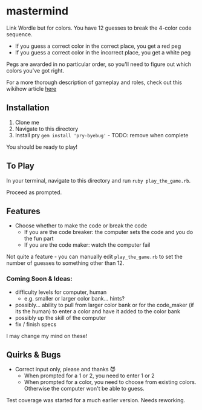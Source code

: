 # mastermind
Link Wordle but for colors. You have 12 guesses to break the 4-color code sequence. 

- If you guess a correct color in the correct place, you get a red peg 
- If you guess a correct color in the incorrect place, you get a white peg

Pegs are awarded in no particular order, so you'll need to figure out which colors you've got right. 

For a more thorough description of gameplay and roles, check out this wikihow article [here](https://www.wikihow.com/Play-Mastermind)

## Installation
1. Clone me
2. Navigate to this directory
3. Install pry `gem install 'pry-byebug'` - TODO: remove when complete

You should be ready to play!

## To Play
In your terminal, navigate to this directory and run `ruby play_the_game.rb`. 

Proceed as prompted. 

## Features
- Choose whether to make the code or break the code
  - If you are the code breaker: the computer sets the code and you do the fun part
  - If you are the code maker: watch the computer fail
 
Not quite a feature - you can manually edit `play_the_game.rb` to set the number of guesses to something other than 12. 

### Coming Soon & Ideas:
- difficulty levels for computer, human
  - e.g. smaller or larger color bank... hints?  
- possibly... ability to pull from larger color bank or for the code_maker (if its the human) to enter a color and have it added to the color bank
- possibly up the skill of the computer
- fix / finish specs

I may change my mind on these! 

## Quirks & Bugs
- Correct input only, please and thanks 😈
  - When prompted for a 1 or 2, you need to enter 1 or 2
  - When prompted for a color, you need to choose from existing colors. Otherwise the computer won't be able to guess. 

Test coverage was started for a much earlier version. Needs reworking. 
